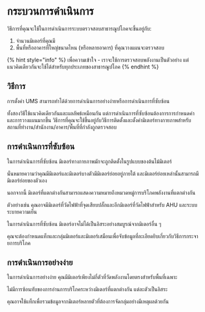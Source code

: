 # กระบวนการดำเนินการ

วิธีการที่คุณจะใช้ในการดำเนินการระบบตรวจสอบสาธารณูปโภคจะขึ้นอยู่กับ:

1. จำนวนมิเตอร์ที่คุณมี
2. พื้นที่หรืออาคารที่ใหญ่ขนาดไหน (หรือหลายอาคาร) ที่คุณวางแผนจะตรวจสอบ



{% hint style="info" %}
เพื่อความเข้าใจ - เราจะใช้การตรวจสอบพลังงานเป็นตัวอย่าง แต่แนวคิดเดียวกันจะใช้ได้สำหรับทุกประเภทของสาธารณูปโภค
{% endhint %}



## วิธีการ

การตั้งค่า UMS สามารถทำได้ด้วยการดำเนินการอย่างง่ายหรือการดำเนินการที่ซับซ้อน

ทั้งสองวิธีใช้แนวคิดเดียวกันและผลลัพธ์เหมือนกัน แต่การดำเนินการที่ซับซ้อนต้องการการกำหนดค่าและการวางแผนมากขึ้น วิธีการที่คุณจะใช้ขึ้นอยู่กับวิธีการติดตั้งและตั้งค่ามิเตอร์ทางกายภาพสำหรับสถานที่ทำงาน/สำนักงาน/อาคาร/พื้นที่ที่กำลังถูกตรวจสอบ



## การดำเนินการที่ซับซ้อน

ในการดำเนินการที่ซับซ้อน มิเตอร์ทางกายภาพมักจะถูกติดตั้งในรูปแบบของต้นไม้มิเตอร์

นั่นหมายความว่าคุณมีมิเตอร์และมิเตอร์บางตัวมีมิเตอร์ย่อยอยู่ภายใต้ และมิเตอร์ย่อยเหล่านั้นสามารถมีมิเตอร์ย่อยของตัวเอง

นอกจากนี้ มิเตอร์ที่แตกต่างกันสามารถแสดงความหมายถึงหมวดหมู่การบริโภคพลังงานที่แตกต่างกัน

ตัวอย่างเช่น คุณอาจมีมิเตอร์ที่วัดไฟฟ้าที่จุดเสียบปลั๊กและอีกมิเตอร์ที่วัดไฟฟ้าสำหรับ AHU และระบบระบายความเย็น

ในการดำเนินการที่ซับซ้อน มิเตอร์อาจไม่ได้เป็นอิสระอย่างสมบูรณ์จากมิเตอร์อื่น ๆ

คุณจะต้องกำหนดแท็กและกลุ่มมิเตอร์และมิเตอร์เสมือนเพื่อจับข้อมูลที่ละเอียดยิบเกี่ยวกับวิธีการกระจายการบริโภค



## การดำเนินการอย่างง่าย

ในการดำเนินการอย่างง่าย คุณมีมิเตอร์เพียงไม่กี่ตัวที่วัดพลังงานโดยตรงสำหรับพื้นที่เฉพาะ

ไม่มีการซ้อนทับของการอ่านการบริโภคระหว่างมิเตอร์ที่แตกต่างกัน แต่ละตัวเป็นอิสระ

คุณอาจใช้แท็กเพื่อรวมข้อมูลจากมิเตอร์หลายตัวที่ต้องการจัดกลุ่มอย่างมีเหตุผลด้วยกัน